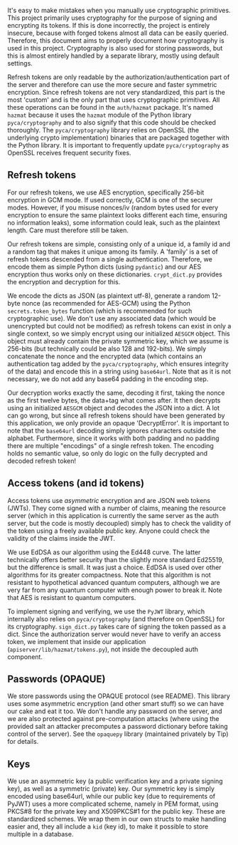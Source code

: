 It's easy to make mistakes when you manually use cryptographic primitives. This project primarily uses cryptography for the purpose of signing and encrypting its tokens. If this is done incorrectly, the project is entirely insecure, because with forged tokens almost all data can be easily queried. Therefore, this document aims to properly document how cryptography is used in this project. Cryptography is also used for storing passwords, but this is almost entirely handled by a separate library, mostly using default settings.

Refresh tokens are only readable by the authorization/authentication part of the server and therefore can use the more secure and faster symmetric encryption. Since refresh tokens are not very standardized, this part is the most 'custom' and is the only part that uses cryptographic primitives. All these operations can be found in the `auth/hazmat` package. It's named `hazmat` because it uses the `hazmat` module of the Python library `pyca/cryptography` and to also signify that this code should be checked thoroughly. The `pyca/cryptography` library relies on OpenSSL (the underlying crypto implementation) binaries that are packaged together with the Python library. It is important to frequently update `pyca/cryptography` as OpenSSL receives frequent security fixes.

## Refresh tokens

For our refresh tokens, we use AES encryption, specifically 256-bit encryption in GCM mode. If used correctly, GCM is one of the securer modes. However, if you misuse nonces/iv (random bytes used for every encryption to ensure the same plaintext looks different each time, ensuring no information leaks), some information could leak, such as the plaintext length. Care must therefore still be taken.

Our refresh tokens are simple, consisting only of a unique id, a family id and a random tag that makes it unique among its family. A 'family' is a set of refresh tokens descended from a single authentication. Therefore, we encode them as simple Python dicts (using `pydantic`) and our AES encryption thus works only on these dictionaries. `crypt_dict.py` provides the encryption and decryption for this.

We encode the dicts as JSON (as plaintext utf-8), generate a random 12-byte nonce (as recommended for AES-GCM) using the Python `secrets.token_bytes` function (which is recommended for such cryptographic use). We don't use any associated data (which would be unencrypted but could not be modified) as refresh tokens can exist in only a single context, so we simply encrypt using our initialized `AESGCM` object. This object must already contain the private symmetric key, which we assume is 256-bits (but technically could be also 128 and 192-bits). We simply concatenate the nonce and the encrypted data (which contains an authentication tag added by the `pyca/cryptography`, which ensures integrity of the data) and encode this in a string using `base64url`. Note that as it is not necessary, we do not add any base64 padding in the encoding step.

Our decryption works exactly the same, decoding it first, taking the nonce as the first twelve bytes, the data+tag what comes after. It then decrypts using an initialized `AESGCM` object and decodes the JSON into a dict. A lot can go wrong, but since all refresh tokens should have been generated by this application, we only provide an opaque 'DecryptError'. It is important to note that the `base64url` decoding simply ignores characters outside the alphabet. Furthermore, since it works with both padding and no padding there are multiple "encodings" of a single refresh token. The encoding holds no semantic value, so only do logic on the fully decrypted and decoded refresh token!

## Access tokens (and id tokens)

Access tokens use _asymmetric_ encryption and are JSON web tokens (JWTs). They come signed with a number of claims, meaning the resource server (which in this application is currently the same server as the auth server, but the code is mostly decoupled) simply has to check the validity of the token using a freely available public key. Anyone could check the validity of the claims inside the JWT.

We use EdDSA as our algorithm using the Ed448 curve. The latter technically offers better security than the slightly more standard Ed25519, but the difference is small. It was just a choice. EdDSA is used over other algorithms for its greater compactness. Note that this algorithm is not resistant to hypothetical advanced quantum computers, although we are very far from any quantum computer with enough power to break it. Note that AES is resistant to quantum computers.

To implement signing and verifying, we use the `PyJWT` library, which internally also relies on `pyca/cryptography` (and therefore on OpenSSL) for its cryptography. `sign_dict.py` takes care of signing the token passed as a dict. Since the authorization server would never have to verify an access token, we implement that inside our application (`apiserver/lib/hazmat/tokens.py`), not inside the decoupled auth component.

## Passwords (OPAQUE)

We store passwords using the OPAQUE protocol (see README). This library uses some asymmetric encryption (and other smart stuff) so we can have our cake and eat it too. We don't handle any password on the server, and we are also protected against pre-computation attacks (where using the provided salt an attacker precomputes a password dictionary before taking control of the server). See the `opaquepy` library (maintained privately by Tip) for details.

## Keys

We use an asymmetric key (a public verification key and a private signing key), as well as a symmetric (private) key. Our symmetric key is simply encoded using base64url, while our public key (due to requirements of PyJWT) uses a more complicated scheme, namely in PEM format, using PKCS#8 for the private key and X509PKCS#1 for the public key. These are standardized schemes. We wrap them in our own structs to make handling easier and, they all include a `kid` (key id), to make it possible to store multiple in a database.
